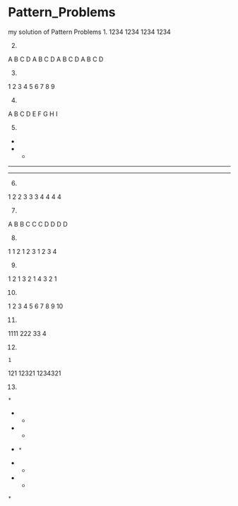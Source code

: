 # Pattern_Problems
my solution of Pattern Problems
1.
 1234
 1234
 1234
 1234

 2.
 A B C D
 A B C D
 A B C D
 A B C D

 3.
 1 2 3
 4 5 6
 7 8 9

 4.
 A B C 
 D E F
 G H I

 5.
 *
 * *
 * * *
 * * * *

 6.
 1
 2 2
 3 3 3
 4 4 4 4

 7.
 A 
 B B 
 C C C 
 D D D D

 8.
 1 
 1 2 
 1 2 3
 1 2 3 4

 9.
 1 
 2 1 
 3 2 1
 4 3 2 1

 10.
 1
 2 3
 4 5 6
 7 8 9 10

 11.
 1111
  222 
   33
    4
 
 12.
    1
   121
  12321
 1234321
 
 13.
    *
   * *
  *   *
 *     *
  *   *
   * *
    * 